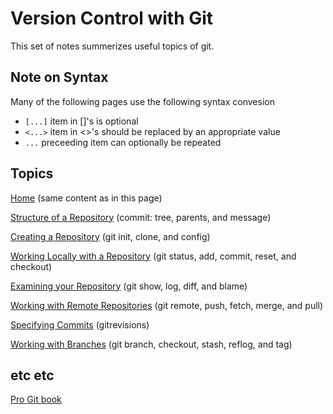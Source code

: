# Version Control with Git

This set of notes summerizes useful topics of git. 

## Note on Syntax

Many of the following pages use the following syntax convesion

* `[...]` item in []'s is optional
* `<...>` item in <>'s should be replaced by an appropriate value
* `...` preceeding item can optionally be repeated

## Topics
[Home](Home.md) (same content as in this page)

[Structure of a Repository](Structure.md) (commit: tree, parents, and message)

[Creating a Repository](Creating.md) (git init, clone, and config)

[Working Locally with a Repository](Local.md) (git status, add, commit, reset, and checkout)

[Examining your Repository](History.md) (git show, log, diff, and blame)

[Working with Remote Repositories](Remote.md) (git remote, push, fetch, merge, and pull)

[Specifying Commits](References.md) (gitrevisions)

[Working with Branches](Branches.md) (git branch, checkout, stash, reflog, and tag)

## etc etc
[Pro Git book](https://git-scm.com/book/en/v2)
